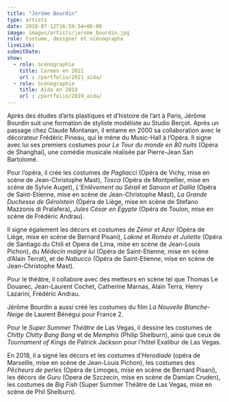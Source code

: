 ```yaml
---
title: "Jérôme Bourdin"
type: artists
date: 2018-07-12T16:59:54+06:00
image: images/artists/jerome_bourdin.jpg
role: Costume, designer et scénographe
liveLink: 
submitDate: 
show:
  - role: Scénographie
    title: Carmen en 2021
    url : /portfolio/2021_aida/
  - role: Scénographie
    title: Aïda en 2019
    url : /portfolio/2019_aida/
---
```


Après des études d’arts plastiques et d’histoire de l’art à Paris, Jérôme Bourdin suit une formation de styliste modéliste 
au Studio Berçot. Après un passage chez Claude Montanan, il entame en 2000 sa collaboration avec le décorateur Frédéric Pineau, 
qui le mène du Music-Hall à l’Opéra. Il signe avec lui ses premiers costumes pour *Le Tour du monde en 80 nuits* (Opéra de Shanghai), 
une comédie musicale réalisée par Pierre-Jean San Bartolomé.

Pour l’opéra, il crée les costumes de *Pagliacci* (Opéra de Vichy, mise en scène de Jean-Christophe Mast), *Tosca* 
(Opéra de Montpellier, mise en scène de Sylvie Auget), *L’Enlèvement au Sérail* et *Sanson et Dalila* 
(Opéra de Saint-Etienne, mise en scène de Jean-Christophe Mast), *La Grande Duchesse de Gérolstein* 
(Opéra de Liège, mise en scène de Stefano Mazzonis di Pralafera), *Jules César en Égypte* 
(Opéra de Toulon, mise en scène de Frédéric Andrau).

Il signe également les décors et costumes de *Zémir et Azor* (Opéra de Liège, mise en scène de Bernard Pisani), 
*Lakmé* et *Roméo et Juliette* (Opéra de Santiago du Chili et Opera de Lima, mise en scène de Jean-Louis Pichon), 
du *Médecin malgré lui* (Opéra de Saint-Etienne, mise en scène d’Alain Terrat), et de *Nabucco* (Opéra de Saint-Etienne, 
mise en scène de Jean-Christophe Mast).

Pour le théâtre, il collabore avec des metteurs en scène tel que Thomas Le Douarec, Jean-Laurent Cochet, Catherine Marnas, 
Alain Terra, Henry Lazarini, Frédéric Andrau.

Jérôme Bourdin a aussi créé les costumes du film *La Nouvelle Blanche-Neige* de Laurent Bénégui pour France 2.

Pour le *Super Summer Théâtre* de Las Vegas, il dessine les costumes de *Chitty Chitty Bang Bang* et de *Memphis* (Philip Shelburn),
ainsi que ceux de *Tournament of Kings* de Patrick Jackson pour l’hôtel Exalibur de Las Vegas.

En 2018, il a signé les décors et les costumes d’*Herodiade* (opéra de Marseille, mise en scène de Jean-Louis Pichon), 
les costumes des *Pêcheurs de perles* (Opéra de Limoges, mise en scène de Bernard Pisani), les décors de *Guru* 
(Opera de Szczecin, mise en scène de Damian Cruden), les costumes de *Big Fish* (Super Summer Théâtre de Las Vegas, mise en scène de Phil Shelburn).
